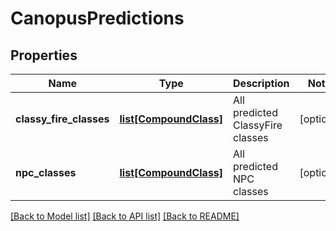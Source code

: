 # CanopusPredictions

## Properties
Name | Type | Description | Notes
------------ | ------------- | ------------- | -------------
**classy_fire_classes** | [**list[CompoundClass]**](CompoundClass.md) | All predicted ClassyFire classes | [optional] 
**npc_classes** | [**list[CompoundClass]**](CompoundClass.md) | All predicted NPC classes | [optional] 

[[Back to Model list]](../README.md#documentation-for-models) [[Back to API list]](../README.md#documentation-for-api-endpoints) [[Back to README]](../README.md)

